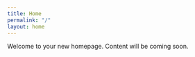 ```yaml
---
title: Home
permalink: "/"
layout: home
---
```


Welcome to your new homepage. Content will be coming soon.